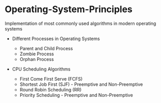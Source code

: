 # Operating-System-Principles
Implementation of most commonly used algorithms in modern operating systems

- Different Processes in Operating Systems
  - Parent and Child Process
  - Zombie Process
  - Orphan Process
  
- CPU Scheduling Algorithms
  - First Come First Serve (FCFS)
  - Shortest Job First (SJF) - Preemptive and Non-Preemptive
  - Round Robin Scheduling (RR)
  - Priority Scheduling - Preemptive and Non-Preemptive

